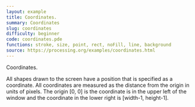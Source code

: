 ```yaml
---
layout: example
title: Coordinates.
summary: Coordinates
slug: coordinates
difficulty: beginner
code: coordinates.pde
functions: stroke, size, point, rect, noFill, line, background
source: https://processing.org/examples/coordinates.html
---
```


Coordinates. 

 All shapes drawn to the screen have a position that is specified as a coordinate. All coordinates are measured as the distance from the origin in units of pixels. The origin [0, 0] is the coordinate is in the upper left of the window and the coordinate in the lower right is [width-1, height-1].
